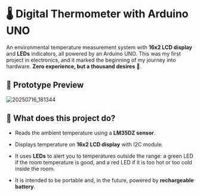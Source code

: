# 🌡️ Digital Thermometer with Arduino UNO

An environmental temperature measurement system with **16x2 LCD display** and **LEDs** indicators, all powered by an Arduino UNO.
This was my first project in electronics, and it marked the beginning of my journey into hardware.
**Zero experience, but a thousand desires** 🚀.

## 📸 Prototype Preview

![20250716_181344](https://github.com/user-attachments/assets/be82a18a-bdde-48db-a4b9-88b9b9359a53)

## 🔧 What does this project do?

- Reads the ambient temperature using a **LM35DZ sensor**.

- Displays temperature on **16x2 LCD display** with I2C module.
  
- It uses **LEDs** to alert you to temperatures outside the range: a green LED if the room temperature is good, and a red LED if it is too hot or too cold inside the room.
  
- It is intended to be portable and, in the future, powered by **rechargeable battery**.

